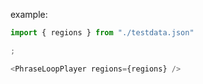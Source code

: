 example:

```js
import { regions } from "./testdata.json"

;

<PhraseLoopPlayer regions={regions} />
```
